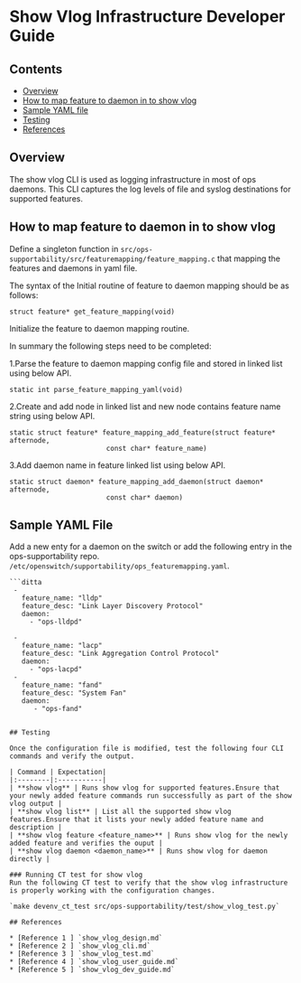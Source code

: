 # Show Vlog Infrastructure Developer Guide

## Contents

- [Overview](#overview)
- [How to map feature to daemon in to show vlog ](#how-to-map-feature-to-daemon-in-to-show-vlog)
- [Sample YAML file](#sample-yaml-file)
- [Testing](#testing)
- [References](#references)

## Overview
The show vlog CLI is used as logging infrastructure in most of ops daemons.
This CLI captures the log levels of file and syslog destinations for supported
features.

## How to map feature to daemon in to show vlog
Define a singleton function in `src/ops-supportability/src/featuremapping/feature_mapping.c`
that mapping the features and daemons in yaml file.

The syntax of the Initial routine of feature to daemon mapping should be as follows:
```
struct feature* get_feature_mapping(void)
```
Initialize the feature to daemon mapping routine.

In summary the following steps need to be completed:

1.Parse the feature to daemon mapping config file and stored in linked list
using below API.
```
static int parse_feature_mapping_yaml(void)
```
2.Create and add node in linked list and new node contains feature name string
using below API.
```
static struct feature* feature_mapping_add_feature(struct feature* afternode,
                        const char* feature_name)
```
3.Add daemon name in feature linked list using below API.
```
static struct daemon* feature_mapping_add_daemon(struct daemon* afternode,
                        const char* daemon)
```
## Sample YAML File
Add a new enty for a daemon on the switch or add the following entry in the ops-supportability repo.
`/etc/openswitch/supportability/ops_featuremapping.yaml`.

	```ditta
     -
       feature_name: "lldp"
       feature_desc: "Link Layer Discovery Protocol"
       daemon:
         - "ops-lldpd"

     -
       feature_name: "lacp"
       feature_desc: "Link Aggregation Control Protocol"
       daemon:
         - "ops-lacpd"
     -
       feature_name: "fand"
       feature_desc: "System Fan"
       daemon:
          - "ops-fand"
```

## Testing

Once the configuration file is modified, test the following four CLI commands and verify the output.

| Command | Expectation|
|:--------|:-----------|
| **show vlog** | Runs show vlog for supported features.Ensure that your newly added feature commands run successfully as part of the show vlog output |
| **show vlog list** | List all the supported show vlog features.Ensure that it lists your newly added feature name and description |
| **show vlog feature <feature_name>** | Runs show vlog for the newly added feature and verifies the ouput |
| **show vlog daemon <daemon_name>** | Runs show vlog for daemon directly |

### Running CT test for show vlog
Run the following CT test to verify that the show vlog infrastructure is properly working with the configuration changes.

`make devenv_ct_test src/ops-supportability/test/show_vlog_test.py`

## References

* [Reference 1 ] `show_vlog_design.md`
* [Reference 2 ] `show_vlog_cli.md`
* [Reference 3 ] `show_vlog_test.md`
* [Reference 4 ] `show_vlog_user_guide.md`
* [Reference 5 ] `show_vlog_dev_guide.md`
